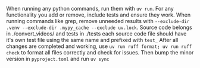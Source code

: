 When running any python commands, run them with `uv run`.
For any functionality you add or remove, include tests and ensure they work.
When running commands like grep, remove unneeded results with `--exclude-dir .venv --exclude-dir .mypy_cache --exclude uv.lock`.
Source code belongs in ./convert_videos/ and tests in ./tests each source code file should have it's own test file using the same name and prefixed with `test_`
After all changes are completed and working, use `uv run ruff format; uv run ruff check` to format all files correctly and check for issues.
Then bump the minor version in `pyproject.toml` and run `uv sync`
